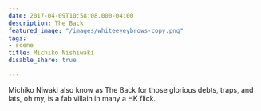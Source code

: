 ```yaml
---
date: 2017-04-09T10:58:08.000-04:00
description: The Back
featured_image: "/images/whiteeyeybrows-copy.png"
tags:
- scene
title: Michiko Nishiwaki
disable_share: true

---
```

Michiko Niwaki also know as The Back for those glorious debts, traps, and lats, oh my, is a fab villain in many a HK flick.